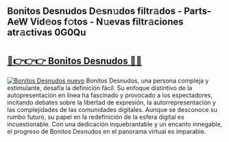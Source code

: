 ## Bonitos Desnudos D𝚎sn𝚞dos filtr𝚊dos - Parts-AeW Vid𝚎os f𝚘tos - N𝚞evas filtr𝚊ciones atr𝚊ctivas 0G0Qu

# <h2><a href="http://mb4l852.tromn.icu/?c=Bonitos+Desnudos">🔗👉👉👉 Bonitos Desnudos 🔗🔗</a></h2>

[![Bonitos Desnudos nuevo](https://i.imgur.com/pEAQMta.gif)](http://mb4l852.tromn.icu/?c=Bonitos+Desnudos)
Bonitos Desnudos, una persona compleja y estimulante, desafía la definición fácil. Su enfoque distintivo de la autopresentación en línea ha fascinado y provocado a los espectadores, incitando debates sobre la libertad de expresión, la autorrepresentación y las complejidades de las comunidades digitales. Aunque se desconoce su rumbo futuro, su papel en la redefinición de la esfera digital es incuestionable. Con una dedicación inquebrantable y un encanto innegable, el progreso de Bonitos Desnudos en el panorama virtual es imparable.
